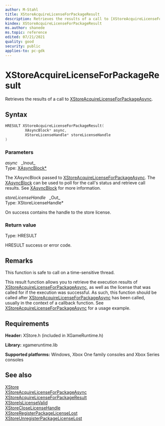 ```yaml
---
author: M-Stahl
title: XStoreAcquireLicenseForPackageResult
description: Retrieves the results of a call to [XStoreAcquireLicenseForPackageAsync](xstoreacquirelicenseforpackageasync.md).
kindex: XStoreAcquireLicenseForPackageResult
ms.author: shanede
ms.topic: reference
edited: 07/21/2021
quality: good
security: public
applies-to: pc-gdk
---
```


# XStoreAcquireLicenseForPackageResult


Retrieves the results of a call to [XStoreAcquireLicenseForPackageAsync](xstoreacquirelicenseforpackageasync.md).  

## Syntax  
  
```cpp
HRESULT XStoreAcquireLicenseForPackageResult(  
         XAsyncBlock* async,  
         XStoreLicenseHandle* storeLicenseHandle  
)  
```  
  
### Parameters  
  
*async* &nbsp;&nbsp;\_Inout\_  
Type: [XAsyncBlock*](../../xasync/structs/xasyncblock.md)  

The XAsyncBlock passed to [XStoreAcquireLicenseForPackageAsync](xstoreacquirelicenseforpackageasync.md).
The [XAsyncBlock](../../xasync/structs/xasyncblock.md) can be used to poll for the call's status and retrieve call results. See [XAsyncBlock](../../xasync/structs/xasyncblock.md) for more information.  

*storeLicenseHandle* &nbsp;&nbsp;\_Out\_  
Type: XStoreLicenseHandle*  

On success contains the handle to the store license.  

### Return value

Type: HRESULT
  
HRESULT success or error code.  
  
## Remarks  

This function is safe to call on a time-sensitive thread.

This result function allows you to retrieve the execution results of [XStoreAcquireLicenseForPackageAsync](xstoreacquirelicenseforpackageasync.md), as well as the license that was called for if the execution was successful.
As such, this function should be called after [XStoreAcquireLicenseForPackageAsync](xstoreacquirelicenseforpackageasync.md) has been called, usually in the context of a callback function.
See [XStoreAcquireLicenseForPackageAsync](xstoreacquirelicenseforpackageasync.md) for a usage example.  
  
## Requirements  
  
**Header:** XStore.h (included in XGameRuntime.h)
  
**Library:** xgameruntime.lib
  
**Supported platforms:** Windows, Xbox One family consoles and Xbox Series consoles  
  
## See also

[XStore](../xstore_members.md)  
[XStoreAcquireLicenseForPackageAsync](xstoreacquirelicenseforpackageasync.md)  
[XStoreAcquireLicenseForPackageResult](xstoreacquirelicenseforpackageresult.md)  
[XStoreIsLicenseValid](xstoreislicensevalid.md)  
[XStoreCloseLicenseHandle](xstorecloselicensehandle.md)  
[XStoreRegisterPackageLicenseLost](xstoreregisterpackagelicenselost.md)  
[XStoreUnregisterPackageLicenseLost](xstoreunregisterpackagelicenselost.md)